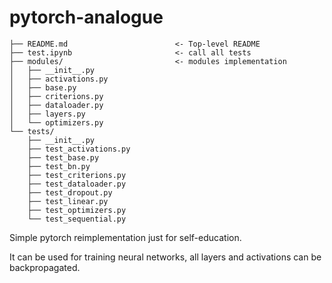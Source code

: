 # pytorch-analogue

```shell
├── README.md                        <- Top-level README
├── test.ipynb                       <- call all tests
├── modules/                         <- modules implementation
│   ├── __init__.py
│   ├── activations.py
│   ├── base.py
│   ├── criterions.py
│   ├── dataloader.py
│   ├── layers.py
│   └── optimizers.py
└── tests/
    ├── __init__.py
    ├── test_activations.py
    ├── test_base.py
    ├── test_bn.py
    ├── test_criterions.py
    ├── test_dataloader.py
    ├── test_dropout.py
    ├── test_linear.py
    ├── test_optimizers.py
    └── test_sequential.py
```

Simple pytorch reimplementation just for self-education. 

It can be used for training neural networks, all layers and activations can be backpropagated.
